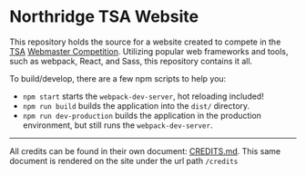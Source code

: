 # Northridge TSA Website

This repository holds the source for a website created to compete in the
[TSA](http://tsaweb.org/) [Webmaster Competition](http://tsaweb.org/High-School-Competitions).
Utilizing popular web frameworks and tools, such as webpack, React, and Sass,
this repository contains it all.

To build/develop, there are a few npm scripts to help you:

* `npm start` starts the `webpack-dev-server`, hot reloading included!
* `npm run build` builds the application into the `dist/` directory.
* `npm run dev-production` builds the application in the production environment,
  but still runs the `webpack-dev-server`.

---

All credits can be found in their own document: [CREDITS.md](/CREDITS.md).
This same document is rendered on the site under the url path `/credits`

